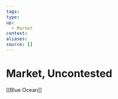 ```yaml
---
tags:
type:
up:
  - Market
context:
aliases:
source: []
---
```


# Market, Uncontested

[[Blue Ocean]]
